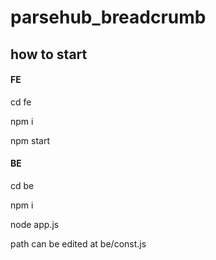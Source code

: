 # parsehub_breadcrumb

## how to start

#### FE

cd fe

npm i

npm start

#### BE

cd be

npm i

node app.js

path can be edited at be/const.js
